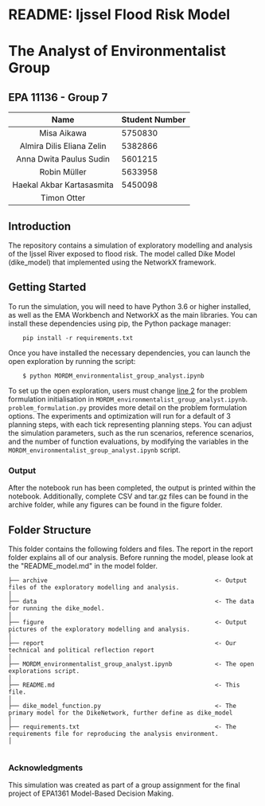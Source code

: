 # README: Ijssel Flood Risk Model
# The Analyst of Environmentalist Group 
## EPA 11136 - Group 7

|           Name            | Student Number |
|:-------------------------:|:---------------|
|        Misa Aikawa        | 5750830        | 
| Almira Dilis Eliana Zelin | 5382866        |
|  Anna Dwita Paulus Sudin  | 5601215        |
|       Robin Müller        | 5633958        |
| Haekal Akbar Kartasasmita | 5450098        |
| Timon Otter               |                |



## Introduction

The repository contains a simulation of exploratory modelling and analysis of the Ijssel River exposed to flood risk. The model called Dike Model (dike_model) that implemented using the NetworkX framework. 

## Getting Started

To run the simulation, you will need to have Python 3.6 or higher installed, as well as the EMA Workbench and NetworkX as the main libraries. You can install these dependencies using pip, the Python package manager:
```
    pip install -r requirements.txt
```
Once you have installed the necessary dependencies, you can launch the open exploration by running the script:
```
    $ python MORDM_environmentalist_group_analyst.ipynb
```
To set up the open exploration, users must change [line 2]() for the problem formulation initialisation in `MORDM_environmentalist_group_analyst.ipynb`. `problem_formulation.py` provides more detail on the problem formulation options. The experiments and optimization will run for a default of 3 planning steps, with each tick representing planning steps. You can adjust the simulation parameters, such as the run scenarios, reference scenarios, and the number of function evaluations, by modifying the variables in the `MORDM_environmentalist_group_analyst.ipynb` script.

### Output
After the notebook run has been completed, the output is printed within the notebook. Additionally, complete CSV and tar.gz files can be found in the archive folder, while any figures can be found in the figure folder.

## Folder Structure

This folder contains the following folders and files.
The report in the report folder explains all of our analysis.
Before running the model, please look at the "README_model.md" in the model folder.

```
├── archive                                               <- Output files of the exploratory modelling and analysis.  
│                         
├── data                                                  <- The data for running the dike_model.                   
│
├── figure                                                <- Output pictures of the exploratory modelling and analysis.                   
│            
├── report                                                <- Our technical and political reflection report     
│
├── MORDM_environmentalist_group_analyst.ipynb            <- The open explorations script.
│
├── README.md                                             <- This file.
│
├── dike_model_function.py                                <- The primary model for the DikeNetwork, further define as dike_model
│
├── requirements.txt                                      <- The requirements file for reproducing the analysis environment.
│
            
```

### Acknowledgments
This simulation was created as part of a group assignment for the final project of EPA1361 Model-Based Decision Making.
